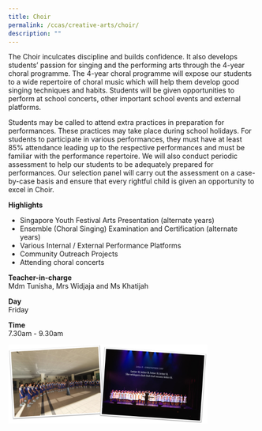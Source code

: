 ```yaml
---
title: Choir
permalink: /ccas/creative-arts/choir/
description: ""
---
```

<p>The Choir inculcates discipline and builds confidence. It also develops students’ passion for singing and the performing arts through the 4-year choral programme. The 4-year choral programme will expose our students to a wide repertoire of choral music which will help them develop good singing techniques and habits. Students will be given opportunities to perform at school concerts, other important school events and external platforms.&nbsp;</p>
<p>Students may be called to attend extra practices in preparation for performances. These practices may take place during school holidays. For students to participate in various performances, they must have at least 85% attendance leading up to the respective performances and must be familiar with the performance repertoire. We will also conduct periodic assessment to help our students to be adequately prepared for performances. Our selection panel will carry out the assessment on a case-by-case basis and ensure that every rightful child is given an opportunity to excel in Choir.</p>
<p><strong>Highlights&nbsp;</strong></p>
<ul>
<li>Singapore Youth Festival Arts Presentation (alternate years)</li>

<li>Ensemble (Choral Singing) Examination and Certification (alternate years)</li>

<li>Various Internal / External Performance Platforms</li>

<li>Community Outreach Projects</li>

<li>Attending choral concerts</li>
</ul>
<p><strong>Teacher-in-charge<br></strong>Mdm Tunisha, Mrs Widjaja and Ms Khatijah</p>
<p><strong>Day<br></strong>Friday</p>
<p><strong>Time<br></strong>7.30am - 9.30am</p>
<img style="width: 80%;" src="/images/cho.png">